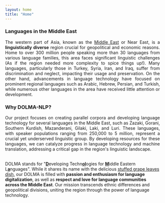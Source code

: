 ```yaml
---
layout: home
title: "Home"
---
```


### Languages in the Middle East

<p align="justify">
The western part of Asia, known as the <a href="https://en.wikipedia.org/wiki/Middle_East" target="_blank">Middle East</a> or Near East, is a <b>linguistically diverse</b> region crucial for geopolitical and economic reasons. Home to over 300 million people speaking more than 30 languages from various language families, this area faces significant linguistic challenges (As if the region needed more complexity to spice things up!). Many languages, particularly those in Turkey, Syria, Iran, and Iraq, suffer from discrimination and neglect, impacting their usage and preservation. On the other hand, advancements in language technology have focused on prominent regional languages such as Arabic, Hebrew, Persian, and Turkish, while numerous other languages in the area have received little attention or development.
</p>


### Why DOLMA-NLP?
<p align="justify">
Our project focuses on creating parallel corpora and developing language technology for several languages in the Middle East, such as Zazaki, Gorani, Southern Kurdish, Mazanderani, Gilaki, Laki, and Luri. These languages, with speaker populations ranging from 250,000 to 5 million, represent a crucial yet underserved linguistic group. By developing resources for these languages, we can catalyze progress in language technology and machine translation, addressing a critical gap in the region's linguistic landscape.
<br>
<br>

DOLMA stands for "<u><b>D</b></u>eveloping Techn<u><b>ol</b></u>ogies for <u><b>M</b></u>iddle Eastern L<u><b>a</b></u>nguages". While it shares its name with the delicious <a href="https://en.wikipedia.org/wiki/Dolma" target="_blank">stuffed grape leaves dish</a>, our DOLMA is filled with <b>passion and enthusiasm for language digitalization</b>, as well as <b>respect and love for language communities across the Middle East</b>. Our mission transcends ethnic differences and geopolitical divisions, uniting the region through the power of language technology.
</p>
